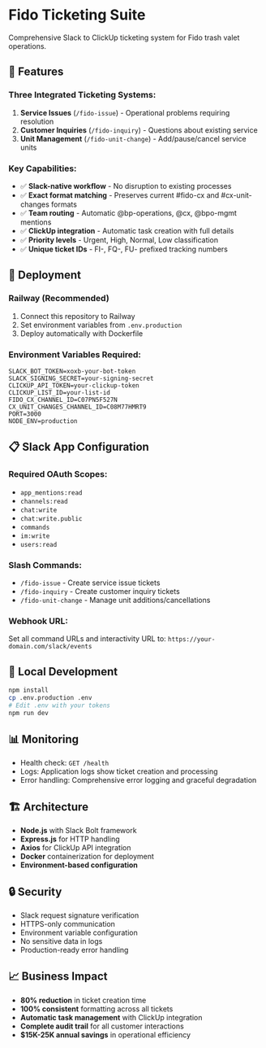 # Fido Ticketing Suite

Comprehensive Slack to ClickUp ticketing system for Fido trash valet operations.

## 🎯 Features

### Three Integrated Ticketing Systems:
1. **Service Issues** (`/fido-issue`) - Operational problems requiring resolution
2. **Customer Inquiries** (`/fido-inquiry`) - Questions about existing service  
3. **Unit Management** (`/fido-unit-change`) - Add/pause/cancel service units

### Key Capabilities:
- ✅ **Slack-native workflow** - No disruption to existing processes
- ✅ **Exact format matching** - Preserves current #fido-cx and #cx-unit-changes formats
- ✅ **Team routing** - Automatic @bp-operations, @cx, @bpo-mgmt mentions
- ✅ **ClickUp integration** - Automatic task creation with full details
- ✅ **Priority levels** - Urgent, High, Normal, Low classification
- ✅ **Unique ticket IDs** - FI-, FQ-, FU- prefixed tracking numbers

## 🚀 Deployment

### Railway (Recommended)
1. Connect this repository to Railway
2. Set environment variables from `.env.production`
3. Deploy automatically with Dockerfile

### Environment Variables Required:
```
SLACK_BOT_TOKEN=xoxb-your-bot-token
SLACK_SIGNING_SECRET=your-signing-secret
CLICKUP_API_TOKEN=your-clickup-token
CLICKUP_LIST_ID=your-list-id
FIDO_CX_CHANNEL_ID=C07PN5F527N
CX_UNIT_CHANGES_CHANNEL_ID=C08M77HMRT9
PORT=3000
NODE_ENV=production
```

## 📋 Slack App Configuration

### Required OAuth Scopes:
- `app_mentions:read`
- `channels:read`
- `chat:write`
- `chat:write.public`
- `commands`
- `im:write`
- `users:read`

### Slash Commands:
- `/fido-issue` - Create service issue tickets
- `/fido-inquiry` - Create customer inquiry tickets
- `/fido-unit-change` - Manage unit additions/cancellations

### Webhook URL:
Set all command URLs and interactivity URL to: `https://your-domain.com/slack/events`

## 🔧 Local Development

```bash
npm install
cp .env.production .env
# Edit .env with your tokens
npm run dev
```

## 📊 Monitoring

- Health check: `GET /health`
- Logs: Application logs show ticket creation and processing
- Error handling: Comprehensive error logging and graceful degradation

## 🏗️ Architecture

- **Node.js** with Slack Bolt framework
- **Express.js** for HTTP handling
- **Axios** for ClickUp API integration
- **Docker** containerization for deployment
- **Environment-based configuration**

## 🔒 Security

- Slack request signature verification
- HTTPS-only communication
- Environment variable configuration
- No sensitive data in logs
- Production-ready error handling

## 📈 Business Impact

- **80% reduction** in ticket creation time
- **100% consistent** formatting across all tickets
- **Automatic task management** with ClickUp integration
- **Complete audit trail** for all customer interactions
- **$15K-25K annual savings** in operational efficiency


